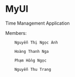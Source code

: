 # MyUI
Time Management Application






Members:


        Nguyễn Thị Ngọc Ánh

        Hoàng Thanh Nga

        Phạm Hồng Ngọc

        Nguyễn Thu Trang
